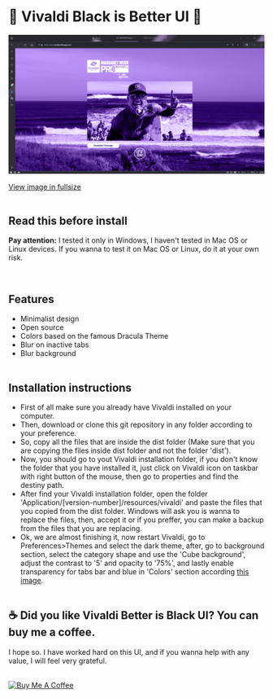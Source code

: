 # 🖤 Vivaldi Black is Better UI 🖤

![Preview](https://raw.githubusercontent.com/felipeprado/vivaldi-black-is-better-ui/master/images/preview.jpg)

[View image in fullsize](https://raw.githubusercontent.com/felipeprado/vivaldi-black-is-better-ui/master/images/preview.jpg)
<br/><br/>

## Read this before install

<p><strong>Pay attention:</strong> I tested it only in Windows, I haven't tested in Mac OS or Linux devices. If you wanna to test it on Mac OS or Linux, do it at your own risk.</p>
<br/>

## Features

-   Minimalist design
-   Open source
-   Colors based on the famous Dracula Theme
-   Blur on inactive tabs
-   Blur background
    <br/><br/>

## Installation instructions

-   First of all make sure you already have Vivaldi installed on your computer.
-   Then, download or clone this git repository in any folder according to your preference.
-   So, copy all the files that are inside the dist folder (Make sure that you are copying the files inside dist folder and not the folder 'dist').
-   Now, you should go to yout Vivaldi installation folder, if you don't know the folder that you have installed it, just click on Vivaldi icon on taskbar with right button of the mouse, then go to properties and find the destiny path.
-   After find your Vivaldi installation folder, open the folder 'Application/[version-number]/resources/vivaldi' and paste the files that you copied from the dist folder. Windows will ask you is wanna to replace the files, then, accept it or if you preffer, you can make a backup from the files that you are replacing.
-   Ok, we are almost finishing it, now restart Vivaldi, go to Preferences>Themes and select the dark theme, after, go to background section, select the category shape and use the 'Cube background', adjust the contrast to '5' and opacity to '75%', and lastly enable transparency for tabs bar and blue in 'Colors' section according [this image](https://raw.githubusercontent.com/felipeprado/vivaldi-black-is-better-ui/master/images/config.jpg).
    <br/><br/>

## ☕ Did you like Vivaldi Better is Black UI? You can buy me a coffee.

<p>I hope so. I have worked hard on this UI, and if you wanna help with any value, I will feel very grateful.</p>
<br/>
<a href="https://www.buymeacoffee.com/felipeprado" target="_blank"><img src="https://cdn.buymeacoffee.com/buttons/default-orange.png" alt="Buy Me A Coffee" height="41" width="174"></a>
